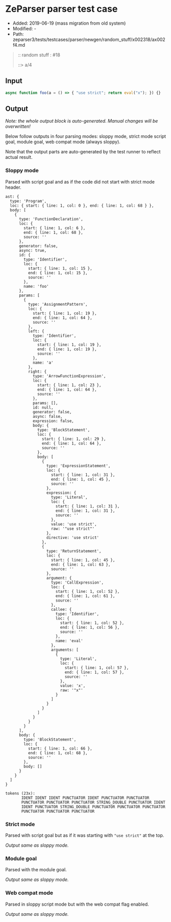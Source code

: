 # ZeParser parser test case

- Added: 2019-06-19 (mass migration from old system)
- Modified: -
- Path: zeparser3/tests/testcases/parser/newgen/random_stuff/x002318/ax002f4.md

> :: random stuff : #18
>
> ::> a/4

## Input

`````js
async function foo(a = () => { "use strict"; return eval("x"); }) {}
`````

## Output

_Note: the whole output block is auto-generated. Manual changes will be overwritten!_

Below follow outputs in four parsing modes: sloppy mode, strict mode script goal, module goal, web compat mode (always sloppy).

Note that the output parts are auto-generated by the test runner to reflect actual result.

### Sloppy mode

Parsed with script goal and as if the code did not start with strict mode header.

`````
ast: {
  type: 'Program',
  loc: { start: { line: 1, col: 0 }, end: { line: 1, col: 68 } },
  body: [
    {
      type: 'FunctionDeclaration',
      loc: {
        start: { line: 1, col: 6 },
        end: { line: 1, col: 68 },
        source: ''
      },
      generator: false,
      async: true,
      id: {
        type: 'Identifier',
        loc: {
          start: { line: 1, col: 15 },
          end: { line: 1, col: 15 },
          source: ''
        },
        name: 'foo'
      },
      params: [
        {
          type: 'AssignmentPattern',
          loc: {
            start: { line: 1, col: 19 },
            end: { line: 1, col: 64 },
            source: ''
          },
          left: {
            type: 'Identifier',
            loc: {
              start: { line: 1, col: 19 },
              end: { line: 1, col: 19 },
              source: ''
            },
            name: 'a'
          },
          right: {
            type: 'ArrowFunctionExpression',
            loc: {
              start: { line: 1, col: 23 },
              end: { line: 1, col: 64 },
              source: ''
            },
            params: [],
            id: null,
            generator: false,
            async: false,
            expression: false,
            body: {
              type: 'BlockStatement',
              loc: {
                start: { line: 1, col: 29 },
                end: { line: 1, col: 64 },
                source: ''
              },
              body: [
                {
                  type: 'ExpressionStatement',
                  loc: {
                    start: { line: 1, col: 31 },
                    end: { line: 1, col: 45 },
                    source: ''
                  },
                  expression: {
                    type: 'Literal',
                    loc: {
                      start: { line: 1, col: 31 },
                      end: { line: 1, col: 31 },
                      source: ''
                    },
                    value: 'use strict',
                    raw: '"use strict"'
                  },
                  directive: 'use strict'
                },
                {
                  type: 'ReturnStatement',
                  loc: {
                    start: { line: 1, col: 45 },
                    end: { line: 1, col: 63 },
                    source: ''
                  },
                  argument: {
                    type: 'CallExpression',
                    loc: {
                      start: { line: 1, col: 52 },
                      end: { line: 1, col: 61 },
                      source: ''
                    },
                    callee: {
                      type: 'Identifier',
                      loc: {
                        start: { line: 1, col: 52 },
                        end: { line: 1, col: 56 },
                        source: ''
                      },
                      name: 'eval'
                    },
                    arguments: [
                      {
                        type: 'Literal',
                        loc: {
                          start: { line: 1, col: 57 },
                          end: { line: 1, col: 57 },
                          source: ''
                        },
                        value: 'x',
                        raw: '"x"'
                      }
                    ]
                  }
                }
              ]
            }
          }
        }
      ],
      body: {
        type: 'BlockStatement',
        loc: {
          start: { line: 1, col: 66 },
          end: { line: 1, col: 68 },
          source: ''
        },
        body: []
      }
    }
  ]
}

tokens (23x):
       IDENT IDENT IDENT PUNCTUATOR IDENT PUNCTUATOR PUNCTUATOR
       PUNCTUATOR PUNCTUATOR PUNCTUATOR STRING_DOUBLE PUNCTUATOR IDENT
       IDENT PUNCTUATOR STRING_DOUBLE PUNCTUATOR PUNCTUATOR PUNCTUATOR
       PUNCTUATOR PUNCTUATOR PUNCTUATOR
`````

### Strict mode

Parsed with script goal but as if it was starting with `"use strict"` at the top.

_Output same as sloppy mode._

### Module goal

Parsed with the module goal.

_Output same as sloppy mode._

### Web compat mode

Parsed in sloppy script mode but with the web compat flag enabled.

_Output same as sloppy mode._
